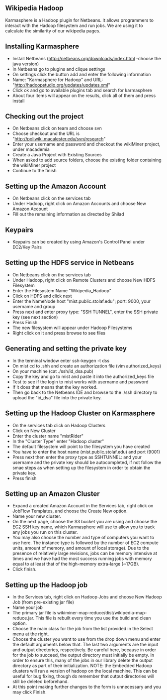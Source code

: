 ## Wikipedia Hadoop ##
Karmasphere is a Hadoop plugin for Netbeans. It allows programmers to
interact with the Hadoop filesystem and run jobs. We are using it to
calculate the similarity of our wikipedia pages.

## Installing Karmasphere ##
  * Install Netbeans (http://netbeans.org/downloads/index.html -choose the java version)
  * In Netbeans go to plugins  and clique settings
  * On settings click the button add and enter the following information
  * Name: "Karmasphere for Hadoop" and URL: "http://hadoopstudio.org/updates/updates.xml"
  * Click ok and go to available plugins tab and search for karmasphere
  * About four items will appear on the results, click all of them and press install

## Checking out the project ##
  * On Netbeans click on team and choose svn
  * Choose checkout and the URL is "http://poliwiki.macalester.edu/svn/research"
  * Enter your username and password and checkout the wikiMiner project, under macademia
  * Create a Java Project with Existing Sources
  * When asked to add source folders, choose the existing folder containing the wikiMiner project
  * Continue to the finish

## Setting up the Amazon Account ##
  * On Netbeans click on the services tab
  * Under Hadoop, right click on Amazon Accounts and choose New Amazon Account
  * Fill out the remaining information as directed by Shilad

## Keypairs ##
  * Keypairs can be created by using Amazon's Control Panel under EC2/Key Pairs

## Setting up the HDFS service in Netbeans ##
  * On Netbeans click on the services tab
  * Under Hadoop, right click on Remote Clusters and choose New HDFS Filesystem
  * Enter the Filesystem Name "Wikipedia\_Hadoop"
  * Click on HDFS and click next
  * Enter the NameNode host "mist.public.stolaf.edu"; port: 9000, your username and group
  * Press next and enter proxy type: "SSH TUNNEL", enter the SSH private key (see next section)
  * Press Finish
  * The new filesystem will appear under Hadoop Filesystems
  * Right click on it and press browse to see files

## Generating and setting the private key ##
  * In the terminal window enter ssh-keygen -t dss
  * On mist cd to .shh and create an authorization file (vim authorized\_keys)
  * On your machine (cat ./ssh/id\_dsa.pub)
  * Copy the key and go to mist and paste it into the authorized\_keys file
  * Test to see if the login to mist works with username and password
  * If it does that means that the key worked.
  * Then go back to the Netbeans IDE and browse to the ./ssh directory to upload the "id\_dsa" file into the private key.

## Setting up the Hadoop Cluster on Karmasphere ##
  * On the services tab click on Hadoop Clusters
  * Click on New Cluster
  * Enter the cluster name "mistRider"
  * In the "Cluster Type" enter "Hadoop cluster"
  * The default filesystem will point to the filesystem you have created
  * You have to enter the host name (mist.public.stolaf.edu) and port (9001)
  * Press next then enter the proxy type as SSHTUNNEL: and your username and the private key should be autocompleted, if not follow the smae steps as when setting up the filesystem in order to obtain the private key.
  * Press finish

## Setting up an Amazon Cluster ##
  * Expand a created Amazon Account in the Services tab, right click on JobFlow Templates, and choose the Create New option.
  * Name your new cluster.
  * On the next page, choose the S3 bucket you are using and choose the EC2 SSH key name, which Karmasphere will use to allow you to track any jobs you run on this cluster.
  * You may also choose the number and type of computers you want to use here.  The instance type is followed by the number of EC2 compute units, amount of memory, and amount of local storage).  Due to the presence of relatively large revisions, jobs can be memory intensive at times and we have had the most success running jobs with memory equal to at least that of the high-memory extra-large (~17GB).
  * Click finish.

## Setting up  the Hadoop job ##
  * In the Services tab, right click on Hadoop Jobs and choose New Hadoop Job (from pre-existing jar file)
  * Name your job
  * The primary jar file is wikiminer-map-reduce/dist/wikipedia-map-reduce.jar.  This file is rebuilt every time you use the build and clean option.
  * Choose the main class for the job from the list provided in the Select menu at the right.
  * Choose the cluster you want to use from the drop down menu and enter the default arguments below that.  The last two arguments are the input and output directories, respectively.  Be careful here, because in order for the job to succeed, the output directory must initially be empty.  In order to ensure this, many of the jobs in our library delete the output directory as part of their initialization.  NOTE: the Embedded Hadoop clusters will run a version of hadoop on the local machine.  This can be useful for bug fixing, though do remember that output directories will still be deleted beforehand.
  * At this point making further changes to the form is unnecessary and you may click Finish.